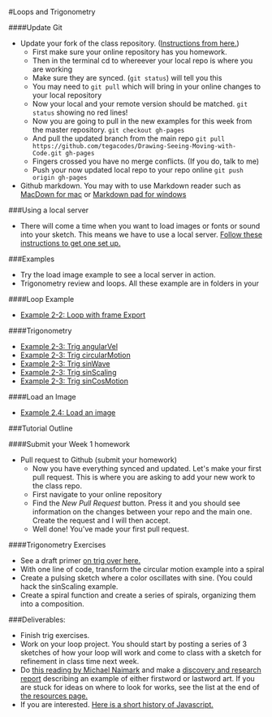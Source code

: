 #Loops and Trigonometry

####Update Git
* Update your fork of the class repository. ([Instructions from here.](https://help.github.com/articles/merging-an-upstream-repository-into-your-fork/))
  * First make sure your online repository has you homework.
  * Then in the terminal cd to whereever your local repo is where you are working
  * Make sure they are synced. (`git status`) will tell you this
  * You may need to `git pull` which will bring in your online changes to your local repository
  * Now your local and your remote version should be matched. `git status` showing no red lines!
  * Now you are going to pull in the new examples for this week from the master repository. `git checkout gh-pages`
  * And pull the updated branch from the main repo
  `git pull https://github.com/tegacodes/Drawing-Seeing-Moving-with-Code.git gh-pages`
  * Fingers crossed you have no merge conflicts. (If you do, talk to me)
  * Push your now updated local repo to your repo online `git push origin gh-pages`
* Github markdown. You may with to use Markdown reader such as [MacDown for mac](http://macdown.uranusjr.com/) or [Markdown pad for windows](http://markdownpad.com/)

###Using a local server

* There will come a time when you want to load images or fonts or sound into your sketch. This means we have to use a local server. [Follow these instructions to get one set up.](https://github.com/processing/p5.js/wiki/Local-server)

###Examples
* Try the load image example to see a local server in action.
* Trigonometry review and loops. All these example are in folders in your 

####Loop Example

* [Example 2-2: Loop with frame Export](http://codepen.io/tega/pen/MKQpOX?editors=0010)

####Trigonometry

* [Example 2-3: Trig angularVel](http://codepen.io/tega/pen/BjVEzE?editors=0010)  
* [Example 2-3: Trig circularMotion](http://codepen.io/tega/pen/pgKBEj?editors=0010)  
* [Example 2-3: Trig sinWave](http://codepen.io/tega/pen/zraXKZ?editors=0010)  
* [Example 2-3: Trig sinScaling](http://codepen.io/tega/pen/rxKbqz?editors=0010)  
* [Example 2-3: Trig sinCosMotion](http://codepen.io/tega/pen/EPRJGQ?editors=0010)

####Load an Image
* [Example 2.4: Load an image](https://github.com/tegacodes/Drawing-Seeing-Moving-with-Code/tree/gh-pages/code/2-4-LoadImage/image-1)

###Tutorial Outline

####Submit your Week 1 homework

* Pull request to Github (submit your homework)
  * Now you have everything synced and updated. Let's make your first pull request. This is where you are asking to add your new work to the class repo.
  * First navigate to your online repository
  * Find the *New Pull Request* button. Press it and you should see information on the changes between your repo and the main one. Create the request and I will then accept.
  * Well done! You've made your first pull request.

####Trigonometry Exercises
* See a draft primer [on trig over here.](http://www.trig.tegabrain.com/)
* With one line of code, transform the circular motion example into a spiral
* Create a pulsing sketch where a color oscillates with sine. (You could hack the sinScaling example.
* Create a spiral function and create a series of spirals, organizing them into a composition. 


###Deliverables:

* Finish trig exercises. 
* Work on your loop project. You should start by posting a series of 3 sketches of how your loop will work and come to class with a sketch for refinement in class time next week. 
* Do [this reading by Michael Naimark](http://www.naimark.net/writing/firstword.html) and make a [discovery and research report](https://github.com/tegacodes/Drawing-Seeing-Moving-with-Code/blob/gh-pages/docs/deliverables.md) describing an example of either firstword or lastword art. If you are stuck for ideas on where to look for works, see the list at the end of [the resources page.](https://github.com/tegacodes/Drawing-Seeing-Moving-with-Code/blob/gh-pages/docs/techResources.md)
* If you are interested. [Here is a short history of Javascript.](https://www.w3.org/community/webed/wiki/A_Short_History_of_JavaScript)
